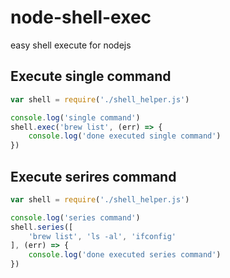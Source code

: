 # node-shell-exec
easy shell execute for nodejs

## Execute single command

```js
var shell = require('./shell_helper.js')

console.log('single command')
shell.exec('brew list', (err) => {
    console.log('done executed single command')
})
```

## Execute serires command

```js
var shell = require('./shell_helper.js')

console.log('series command')
shell.series([
    'brew list', 'ls -al', 'ifconfig'
], (err) => {
    console.log('done executed series command')
})
```
